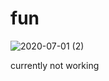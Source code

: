# fun

![2020-07-01 (2)](https://user-images.githubusercontent.com/44610017/116031135-ad617b80-a67a-11eb-981f-4016d54d9b1f.png)


currently not working
